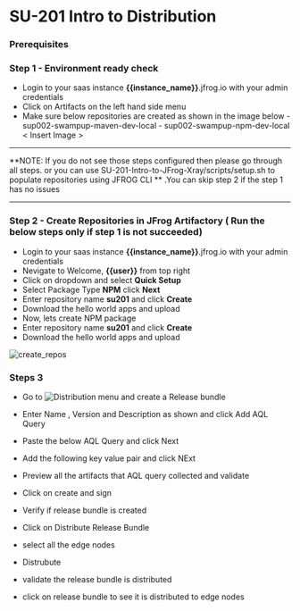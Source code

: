 # SU-201 Intro to Distribution 

### Prerequisites 

### Step 1 - Environment ready check 

- Login to your saas instance **{{instance_name}}**.jfrog.io with  your admin credentials
- Click on Artifacts on the left hand side menu 
  <Insert image>
- Make sure below repositories are created as shown in the image  below 
      - sup002-swampup-maven-dev-local
      - sup002-swampup-npm-dev-local
  < Insert Image >




*******************************************************************************************************************
**NOTE: If you do not see those steps configured then please go through all steps. or you can use SU-201-Intro-to-JFrog-Xray/scripts/setup.sh to populate repositories using JFROG CLI **
.You can skip step 2 if the step 1 has no issues 
*******************************************************************************************************************


### Step 2 - Create Repositories in JFrog Artifactory ( Run the below steps only if step 1 is not succeeded) 

- Login to your saas instance **{{instance_name}}**.jfrog.io with  your admin credentials
- Nevigate to Welcome, **{{user}}** from top right
- Click on dropdown and select **Quick Setup**
- Select Package Type **NPM** click **Next**
- Enter repository name **su201** and click **Create**
- Download the hello world apps and upload 
- Now, lets create NPM package 
- Enter repository name **su201** and click **Create**
- Download the hello world apps and upload 

![create_repos](https://user-images.githubusercontent.com/7561138/117177841-4f254e80-ad86-11eb-8184-20ffbe5c7af9.gif)


### Steps 3
- Go to ![Distribution menu](/../.images/2.png) and create a Release bundle 
  


- Enter Name , Version and Description as shown  and click Add AQL Query 


- Paste the below AQL Query and click Next 


- Add the following key value pair and click NExt 


- Preview all the artifacts that AQL query collected and validate 


- Click on create and sign 


- Verify if release bundle is created 


- Click on Distribute Release Bundle 


- select all the edge nodes

- Distrubute 

- validate the release bundle is distributed 

- click on release bundle to see it is distributed to edge nodes






